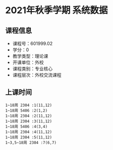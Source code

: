 # 2021年秋季学期 系统数据 






## 课程信息

- 课程号：601999.02
- 学分：0
- 教学类型：理论课
- 开课单位：外校
- 课程类别：专业核心
- 课程层次：外校交流课程

## 上课时间

```
1~18周 2304 :1(11,12)
1~18周 5406 :2(1,2)
1~18周 2304 :2(11,12)
1~18周 2304 :3(11,12)
1~18周 5406 :4(3,4)
1~18周 2304 :4(11,12)
1~18周 2304 :5(11,12)
1~3,5~18周 2304 :7(6,7)
```


